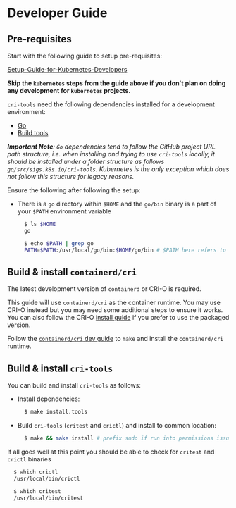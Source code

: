 # Developer Guide

## Pre-requisites

Start with the following guide to setup pre-requisites:

[Setup-Guide-for-Kubernetes-Developers](https://developer.ibm.com/articles/setup-guide-for-kubernetes-developers/)

**Skip the `kubernetes` steps from the guide above if you don't plan on doing any development for `kubernetes` projects.**

`cri-tools` need the following dependencies installed for a development environment:

- [Go](https://golang.org/doc/install)
- [Build tools](https://github.com/containerd/cri#install-dependencies)

_**Important Note**: `Go` dependencies tend to follow the GitHub project URL path structure, i.e. when installing and trying to use `cri-tools` locally, it should be installed under a folder structure as follows `go/src/sigs.k8s.io/cri-tools`. Kubernetes is the only exception which does not follow this structure for legacy reasons._

Ensure the following after following the setup:

- There is a `go` directory within `$HOME` and the `go/bin` binary is a part of your `$PATH` environment variable

  ```bash
    $ ls $HOME
    go

    $ echo $PATH | grep go
    PATH=$PATH:/usr/local/go/bin:$HOME/go/bin # $PATH here refers to truncated version of additional `env` paths that are unrelated this guide / setup
  ```

## Build & install `containerd/cri`

The latest development version of `containerd` or CRI-O is required.

This guide will use `containerd/cri` as the container runtime. You may use CRI-O instead but you may need some additional steps to ensure it works. You can also follow the CRI-O [install guide](https://github.com/cri-o/cri-o/blob/master/install.md#install-packaged-versions-of-cri-o) if you prefer to use the packaged version.

Follow the [`containerd/cri` dev guide](https://github.com/containerd/cri#getting-started-for-developers) to `make` and install the `containerd/cri` runtime.

## Build & install `cri-tools`

You can build and install `cri-tools` as follows:

- Install dependencies:

  ```bash
    $ make install.tools
  ```

- Build `cri-tools` (`critest` and `crictl`) and install to common location:

  ```bash
    $ make && make install # prefix sudo if run into permissions issues
  ```

If all goes well at this point you should be able to check for `critest` and `crictl` binaries

```bash
  $ which crictl
  /usr/local/bin/crictl

  $ which critest
  /usr/local/bin/critest
```
